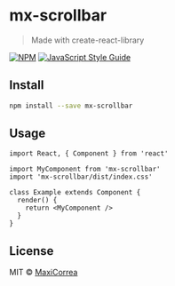 # mx-scrollbar

> Made with create-react-library

[![NPM](https://img.shields.io/npm/v/mx-scrollbar.svg)](https://www.npmjs.com/package/mx-scrollbar) [![JavaScript Style Guide](https://img.shields.io/badge/code_style-standard-brightgreen.svg)](https://standardjs.com)

## Install

```bash
npm install --save mx-scrollbar
```

## Usage

```tsx
import React, { Component } from 'react'

import MyComponent from 'mx-scrollbar'
import 'mx-scrollbar/dist/index.css'

class Example extends Component {
  render() {
    return <MyComponent />
  }
}
```

## License

MIT © [MaxiCorrea](https://github.com/MaxiCorrea)
